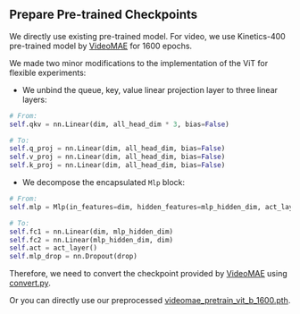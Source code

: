 ## Prepare Pre-trained Checkpoints

We directly use existing pre-trained model. For video,
we use Kinetics-400 pre-trained model by [VideoMAE](https://github.com/MCG-NJU/VideoMAE/blob/main/MODEL_ZOO.md#kinetics-400) for 1600 epochs.

We made two minor modifications to the implementation of the ViT for flexible experiments:
* We unbind the queue, key, value linear projection layer to three linear layers:
```python
# From:
self.qkv = nn.Linear(dim, all_head_dim * 3, bias=False)

# To:
self.q_proj = nn.Linear(dim, all_head_dim, bias=False)
self.v_proj = nn.Linear(dim, all_head_dim, bias=False)
self.k_proj = nn.Linear(dim, all_head_dim, bias=False)
```
* We decompose the encapsulated `Mlp` block:
```python
# From:
self.mlp = Mlp(in_features=dim, hidden_features=mlp_hidden_dim, act_layer=act_layer, drop=drop)

# To:
self.fc1 = nn.Linear(dim, mlp_hidden_dim)
self.fc2 = nn.Linear(mlp_hidden_dim, dim)
self.act = act_layer()
self.mlp_drop = nn.Dropout(drop)
```


Therefore, we need to convert the checkpoint provided by [VideoMAE](https://github.com/MCG-NJU/VideoMAE/blob/main/MODEL_ZOO.md#kinetics-400) using [convert.py](convert.py).

Or you can directly use our preprocessed [videomae_pretrain_vit_b_1600.pth]().